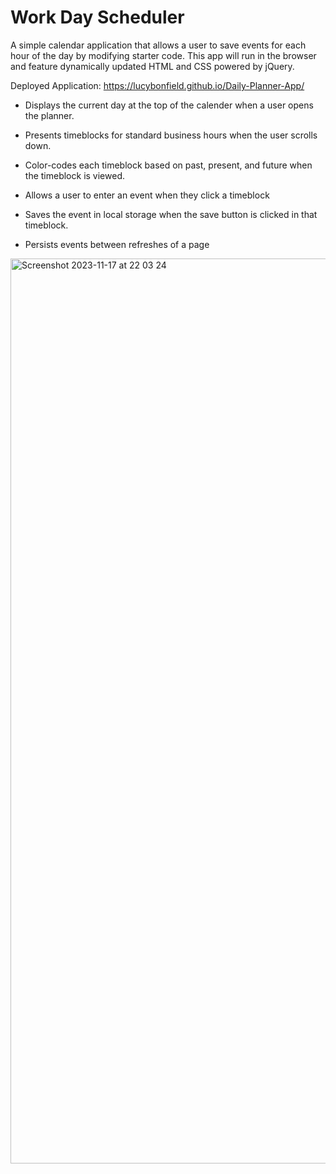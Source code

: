 # Work Day Scheduler

A simple calendar application that allows a user to save events for each hour of the day by modifying starter code. This app will run in the browser and feature dynamically updated HTML and CSS powered by jQuery.

Deployed Application: https://lucybonfield.github.io/Daily-Planner-App/

* Displays the current day at the top of the calender when a user opens the planner.
 
* Presents timeblocks for standard business hours when the user scrolls down.
 
* Color-codes each timeblock based on past, present, and future when the timeblock is viewed.
 
* Allows a user to enter an event when they click a timeblock

* Saves the event in local storage when the save button is clicked in that timeblock.

* Persists events between refreshes of a page

<img width="1448" alt="Screenshot 2023-11-17 at 22 03 24" src="https://github.com/lucybonfield/Daily-Planner-App/assets/40248317/583eaf0c-db6d-4f74-8257-9004befeaf40">
